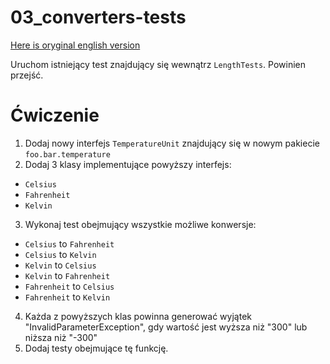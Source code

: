 # 03_converters-tests
[Here is oryginal english version](README.pl.md)

Uruchom istniejący test znajdujący się wewnątrz `LengthTests`. Powinien przejść.

# Ćwiczenie
1. Dodaj nowy interfejs `TemperatureUnit` znajdujący się w nowym pakiecie `foo.bar.temperature`
2. Dodaj 3 klasy implementujące powyższy interfejs:
* `Celsius`
* `Fahrenheit`
* `Kelvin`
3. Wykonaj test obejmujący wszystkie możliwe konwersje:
* `Celsius` to `Fahrenheit`
* `Celsius` to `Kelvin`
* `Kelvin` to `Celsius`
* `Kelvin` to `Fahrenheit`
* `Fahrenheit` to `Celsius`
* `Fahrenheit` to `Kelvin`
4. Każda z powyższych klas powinna generować wyjątek "InvalidParameterException", gdy wartość jest wyższa niż "300" lub niższa niż "-300"
5. Dodaj testy obejmujące tę funkcję.
